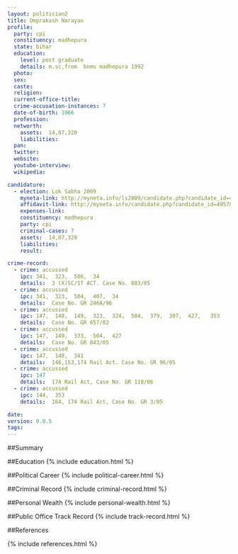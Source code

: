 ```yaml
---
layout: politician2
title: Omprakash Narayan
profile: 
  party: cpi
  constituency: madhepura
  state: bihar
  education: 
    level: post graduate
    details: m.sc,from  bnmu madhepura 1992
  photo: 
  sex: 
  caste: 
  religion: 
  current-office-title: 
  crime-accusation-instances: 7
  date-of-birth: 1966
  profession: 
  networth: 
    assets:  14,07,320
    liabilities: 
  pan: 
  twitter: 
  website: 
  youtube-interview: 
  wikipedia: 

candidature: 
  - election: Lok Sabha 2009
    myneta-link: http://myneta.info/ls2009/candidate.php?candidate_id=4957
    affidavit-link: http://myneta.info/candidate.php?candidate_id=4957&scan=original
    expenses-link: 
    constituency: madhepura 
    party: cpi
    criminal-cases: 7
    assets:  14,07,320
    liabilities: 
    result:  

crime-record: 
  - crime: accussed
    ipc: 341,  323,  506,  34
    details:  3 (X)SC/ST ACT. Case No. 883/05  
  - crime: accussed
    ipc: 341,  323,  504,  407,  34
    details:  Case No. GR 246A/96  
  - crime: accussed
    ipc: 147,  148,  149,  323,  324,  504,  379,  307,  427,   353
    details:  Case No. GR 657/02	  
  - crime: accussed
    ipc: 147,  149,  333,  504,  427
    details:  Case No. GR 843/05	  
  - crime: accussed
    ipc: 147,  148,  341
    details:  146,153,174 Rail Act. Case No. GR 96/05	  
  - crime: accussed
    ipc: 147
    details:  174 Rail Act, Case No. GR 118/06  
  - crime: accussed
    ipc: 144,  353
    details:  164, 174 Rail Act, Case No. GR 3/05  

date: 
version: 0.0.5
tags: 
---
```

##Summary


##Education
{% include education.html %}


##Political Career
{% include political-career.html %}


##Criminal Record
{% include criminal-record.html %}


##Personal Wealth
{% include personal-wealth.html %}


##Public Office Track Record
{% include track-record.html %}


##References


{% include references.html %}
